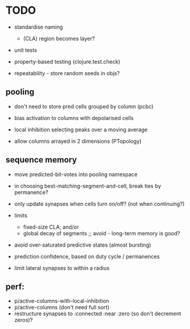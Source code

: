 # TODO


* standardise naming
  * (CLA) region becomes layer?

* unit tests
* property-based testing (clojure.test.check)
* repeatability - store random seeds in objs?

## pooling

* don't need to store pred cells grouped by column (pcbc)

* bias activation to columns with depolarised cells

* local inhibition selecting peaks over a moving average

* allow columns arrayed in 2 dimensions (PTopology)

## sequence memory

* move predicted-bit-votes into pooling namespace

* in choosing best-matching-segment-and-cell, break ties by permanence?

* only update synapses when cells turn on/off? (not when continuing?)

* limits
  * fixed-size CLA; and/or
  * global decay of segments       ;; avoid - long-term memory is good?
* avoid over-saturated predictive states (almost bursting)
* prediction confidence, based on duty cycle / permanences

* limit lateral synapses to within a radius 


## perf:
* p/active-columns-with-local-inhibition
* p/active-columns (don't need full sort)
* restructure synapses to :connected :near :zero (so don't decrement zeros)?
